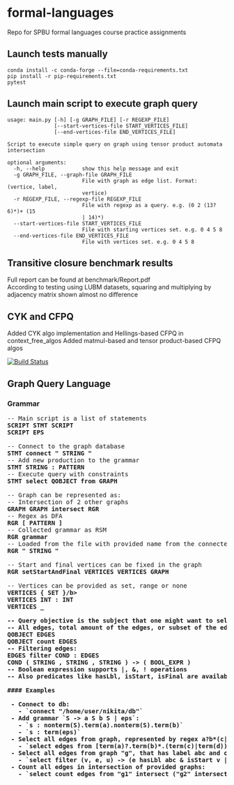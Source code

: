 # formal-languages
Repo for SPBU formal languages course practice assignments
## Launch tests manually  
```
conda install -c conda-forge --file=conda-requirements.txt
pip install -r pip-requirements.txt  
pytest
```
## Launch main script to execute graph query
```
usage: main.py [-h] [-g GRAPH_FILE] [-r REGEXP_FILE]
               [--start-vertices-file START_VERTICES_FILE]
               [--end-vertices-file END_VERTICES_FILE]

Script to execute simple query on graph using tensor product automata
intersection

optional arguments:
  -h, --help            show this help message and exit
  -g GRAPH_FILE, --graph-file GRAPH_FILE
                        File with graph as edge list. Format: (vertice, label,
                        vertice)
  -r REGEXP_FILE, --regexp-file REGEXP_FILE
                        File with regexp as a query. e.g. (0 2 (13? 6)*)+ (15
                        | 14)*)
  --start-vertices-file START_VERTICES_FILE
                        File with starting vertices set. e.g. 0 4 5 8
  --end-vertices-file END_VERTICES_FILE
                        File with vertices set. e.g. 0 4 5 8
```
## Transitive closure benchmark results
Full report can be found at benchmark/Report.pdf  
According to testing using LUBM datasets, squaring and multiplying by adjacency matrix shown almost no difference

## CYK and CFPQ  
Added CYK algo implementation and Hellings-based CFPQ in context_free_algos
Added matmul-based and tensor product-based CFPQ algos

[![Build Status](https://travis-ci.com/nikitavlaev/formal-languages.svg?branch=task01)](https://travis-ci.com/nikitavlaev/formal-languages)

## Graph Query Language
### Grammar
<pre>
-- Main script is a list of statements
<b>SCRIPT STMT SCRIPT
SCRIPT EPS</b>

-- Connect to the graph database
<b>STMT connect " STRING "</b>
-- Add new production to the grammar
<b>STMT STRING : PATTERN</b>
-- Execute query with constraints
<b>STMT select QOBJECT from GRAPH</b>

-- Graph can be represented as:  
-- Intersection of 2 other graphs
<b>GRAPH GRAPH intersect RGR</b>
-- Regex as DFA
<b>RGR [ PATTERN ]</b>
-- Collected grammar as RSM
<b>RGR grammar</b>
-- Loaded from the file with provided name from the connected database
<b>RGR " STRING "</b>

-- Start and final vertices can be fixed in the graph
<b>RGR setStartAndFinal VERTICES VERTICES GRAPH</b>

-- Vertices can be provided as set, range or none
<b>VERTICES { SET }/b>
<b>VERTICES INT : INT</b>
<b>VERTICES _</b>

-- Query objective is the subject that one might want to select from the graph
-- All edges, total amount of the edges, or subset of the edges, specified by filter is supported
<b>QOBJECT EDGES</b>
<b>QOBJECT count EDGES</b>
-- Filtering edges:
<b>EDGES filter COND : EDGES</b>
<b>COND ( STRING , STRING , STRING ) -> ( BOOL_EXPR )</b>
-- Boolean expression supports |, &, ! operations  
-- Also predicates like hasLbl, isStart, isFinal are available

#### Examples 

 - Connect to db:    
   - `connect "/home/user/nikita/db"`
 - Add grammar `S -> a S b S | eps`:
   - `s : nonterm(S).term(a).nonterm(S).term(b)`
   - `s : term(eps)`
 - Select all edges from graph, represented by regex <b>a?b*(c|d)+</b>
   - `select edges from [term(a)?.term(b)*.(term(c)|term(d))+]`
 - Select all edges from graph "g", that has label abc and connect starting and finishing sets of vertices of graph
   - `select filter (v, e, u) -> (e hasLbl abc & isStart v | !(isFinal u)) : edges from "g"`
 - Count all edges in intersection of provided graphs:
   - `select count edges from "g1" intersect ("g2" intersect "g3")`
